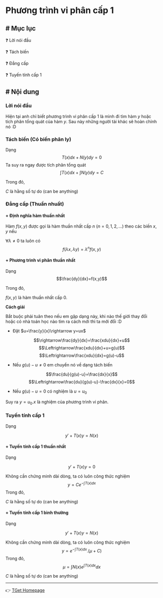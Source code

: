 # Phương trình vi phân cấp 1
## # Mục lục
:question: Lời nói đầu

:question: Tách biến

:question: Đẳng cấp

:question: Tuyến tính cấp 1

## # Nội dung
### Lời nói đầu
Hiện tại anh chỉ biết phương trình vi phân cấp 1 là mình đi tìm hàm $y$ hoặc tích phân tổng quát của hàm $y$. Sau này những người tài khác sẽ hoàn chỉnh nó :D

### Tách biến (Có biến phân ly)
Dạng 
$$T(x)dx+N(y)dy=0$$
Ta suy ra ngay được tích phân tổng quát
$$\int T(x)dx+\int N(y)dy=C$$

Trong đó, 

$C$ là hằng số tự do (can be anything)

<!-- **Ví dụ**: Giải phương trình
$$\sqrt{y^2+1}dx=xydy$$

Chơi nào!
$$\Leftrightarrow \frac{dx}{x}-\frac{ydy}{\sqrt{y^2+1}}=0$$ -->
### Đẳng cấp (Thuần nhuất)
#### + Định nghĩa hàm thuần nhất
Hàm $f(x,y)$ được gọi là hàm thuần nhất cấp $n$ ($n=0,1,2,...$) theo các biến $x, y$ nếu

$\forall \lambda\neq 0$ ta luôn có
$$f(\lambda x,\lambda y)=\lambda^n f(x,y)$$

#### + Phương trình vi phân thuần nhất
Dạng
$$\frac{dy}{dx}=f(x,y)$$

Trong đó,

$f(x,y)$ là hàm thuần nhất cấp $0$.

**Cách giải** 

Bắt buộc phải tuân theo nếu em gặp dạng này, khi nào thế giới thay đổi hoặc có nhà toán học nào tìm ra cách mới thì ta mới đổi :D

- Đặt $u=\frac{y}{x}\rightarrow y=ux$

$$\rightarrow\frac{dy}{dx}=\frac{xdu}{dx}+u$$
$$\Leftrightarrow\frac{xdu}{dx}+u=g(u)$$
$$\Leftrightarrow\frac{xdu}{dx}=g(u)-u$$

- Nếu $g(u)-u\neq 0$ em chuyển nó về dạng tách biến

$$\frac{du}{g(u)-u}=\frac{dx}{x}$$
$$\Leftrightarrow\frac{du}{g(u)-u}-\frac{dx}{x}=0$$
- Nếu $g(u)-u=0$ có nghiệm là $u=u_0$

Suy ra $y=u_0.x$ là nghiệm của phương trình vi phân.

### Tuyến tính cấp 1
Dạng

$$y'+T(x)y=N(x)$$

#### + Tuyến tính cấp 1 thuần nhất
Dạng

$$y'+T(x)y=0$$

Không cần chứng minh dài dòng, ta có luôn công thức nghiệm
$$y=Ce^{-\int T(x)dx}$$
Trong đó,

$C$ là hằng số tự do (can be anything)

#### + Tuyến tính cấp 1 bình thường
Dạng

$$y'+T(x)y=N(x)$$

Không cần chứng minh dài dòng, ta có luôn công thức nghiệm
$$y=e^{-\int T(x)dx}.(\mu +C)$$
Trong đó,
$$\mu=\int N(x)e^{\int T(x)dx}dx$$

$C$ là hằng số tự do (can be anything)

___
:point_right: [TGet Homepage](/)